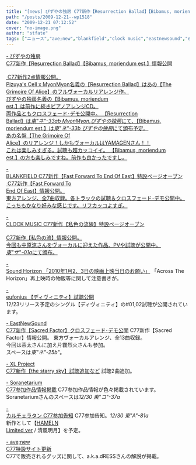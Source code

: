 ```yaml
---
title: "[news] ぴずやの独房 C77新作【Resurrection Ballad】【Bibamus, moriendum est.】情報公開"
path: "/posts/2009-12-21--wp1518"
date: "2009-12-21 07:12:52"
cover: "no-image.png"
author: "stfate"
tags: ["ニュース","ave;new","blankfield","clock music","eastnewsound","eufonius","sound horizon","xl project","ぴずや","みょん","結月そら","葉月ゆら"]
---
```


<style type="text/css">
<!--
p {white-space: pre-wrap};
-->
</style>

<a  href="http://www.pizuya.com/" target="_blank">- ぴずやの独房 C77新作【Resurrection Ballad】【Bibamus, moriendum est.】情報公開</a>
<a href="http://www.pizuya.com/pm/pcmm0005/index.html">
<a href="http://www.pizuya.com/pppp-0000/c77.html">
C77新作2点情報公開。
Pizuya's Cell x MyonMyon名義の【Resurrection Ballad】はあの【The Grimoire Of Alice】のフルヴォーカルリアレンジ作。
ぴずやの独房名義の【Bibamus, moriendum est.】は前作に続きピアノアレンジCD。
両作品ともクロスフェード･デモ公開中。
【Resurrection Ballad】は<em>東"ネ"-33ab MyonMyon,ぴずやの独房</em>にて、【Bibamus, moriendum est.】は<em>東"ネ"-33b ぴずやの独房</em>にて頒布予定。
あの名盤【The Grimoire Of Alice】のリアレンジ！しかもヴォーカルはYAMAGENさん！！
これは楽しみすぎる。試聴も超カッコイイ。
【Bibamus, moriendum est.】の方も楽しみですね。前作も良かったですし。

<a  href="http://blankfield.but.jp/bfcd-0002/" target="_blank">- BLANKFIELD C77新作【Fast Forward To End Of East】特設ページオープン</a>
<a href="http://blankfield.but.jp/bfcd-0002/">
C77新作【Fast Forward To End Of East】情報公開。
東方アレンジ、全7曲収録。各トラックの試聴＆クロスフェード･デモ公開中。
こっちもかなり好みな感じです。リフカッコよすぎ。

<a  href="http://clock-music.net/watashiirono_ryuusen/" target="_blank">- CLOCK MUSIC C77新作【私色の流線】特設ページオープン</a>
<a href="http://clock-music.net/watashiirono_ryuusen/">
C77新作【私色の流】情報公開。
今回も中原涼さんをヴォーカルに迎えた作品、PVや試聴が公開中。
<em>東"サ"ｰ01a</em>にて頒布。

<a  href="http://www.soundhorizon.com/information/index.html" target="_blank">- Sound Horizon 「2010年1月2、3日の映画上映当日のお願い」</a>
「Across The Horizon」再上映時の物販等に関して注意書きが。

<a  href="http://www.team-e.co.jp/products/kdsd-00324.html" target="_blank">- eufonius 【ディヴィニティ】試聴公開</a>
12/23リリース予定のシングル【ディヴィニティ】の#01,02試聴が公開されています。

<a  href="http://e-ns.net/" target="_blank">- EastNewSound C77新作【Sacred Factor】クロスフェード･デモ公開</a>
C77新作【Sacred Factor】情報公開。
東方ヴォーカルアレンジ、全13曲収録。
今回は茶太さんに加え片霧烈火さんも参加。
スペースは<em>東"ネ"-25b"</em>。

<a  href="http://www.xlproject.cc/" target="_blank">- XL Project C77新作【the starry sky】試聴追加など</a>
試聴2曲追加。

<a  href="http://soranetarium.com/" target="_blank">- Soranetarium C77参加作品情報掲載</a>
C77参加作品情報が色々掲載されています。
Soranetariumさんのスペースは<em>12/30 東"コ"-37a</em>

<a  href="http://hatukiyura.sakura.ne.jp/" target="_blank">- カルチェラタン C77参加告知</a>
C77参加告知。<em>12/30 東"A"-81a</em>
新作として【<a href="http://otogibako.net/hameln/index200912.htm">HAMELN Limited ver</a> / 清風明月】を予定。

<a  href="http://www.avenew.jp/" target="_blank">- ave;new C77特設サイト更新</a>
C77で販売されるグッズに関して、a.k.a.dRESSさんの解説が掲載。